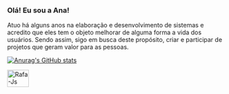 ### Olá! Eu sou a Ana!
Atuo há alguns anos na elaboração e desenvolvimento de sistemas e acredito que eles tem o objeto melhorar de alguma forma a vida dos usuários. Sendo assim, sigo em busca deste propósito, criar e participar de projetos que geram valor para as pessoas.

[![Anurag's GitHub stats](https://github-readme-stats.vercel.app/api?username=anasantos4510&show_icons=true&theme=radical)](https://github.com/anuraghazra/github-readme-stats)
          

<div style="display: inline_block">
  <i class="devicon-java-plain-wordmark"></i>
  <img align="center" alt="Rafa-Js" height="40" width="50" src="https://cdn.jsdelivr.net/gh/devicons/devicon@latest/icons/java/java-original-wordmark.svg">
</div>

<!--
**anasantos4510/anasantos4510** is a ✨ _special_ ✨ repository because its `README.md` (this file) appears on your GitHub profile.

Here are some ideas to get you started:

- 🔭 I’m currently working on ...
- 🌱 I’m currently learning ...
- 👯 I’m looking to collaborate on ...
- 🤔 I’m looking for help with ...
- 💬 Ask me about ...
- 📫 How to reach me: ...
- 😄 Pronouns: ...
- ⚡ Fun fact: ...
-->
